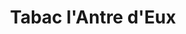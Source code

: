 ---
title: "Tabac l'Antre d'Eux"
url: /entre-deux-guiers/tabac-lantre-deux/
shop: marchand de journaux
---